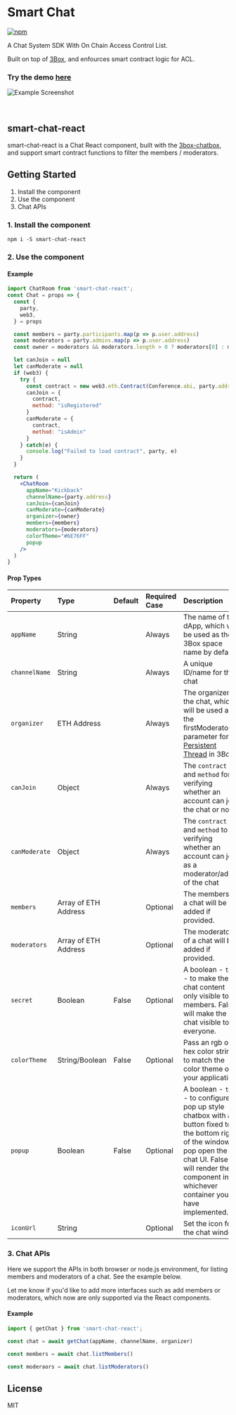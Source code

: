 # Smart Chat

[![npm](https://img.shields.io/npm/v/smart-chat-react.svg?style=for-the-badge)](https://www.npmjs.com/package/smart-chat-react)

A Chat System SDK With On Chain Access Control List.

Built on top of [3Box](https://docs.3box.io/), and enfources smart contract logic for ACL.

### Try the demo [here](https://kickback-app-live-q4d2ow5zo.now.sh/event/0x545a09f0348dd3632809c13ab3b062c7f8542c8d)
![Example Screenshot](https://user-images.githubusercontent.com/46699230/79610562-56ea6480-812b-11ea-91bf-b184b80ff621.png)

<br />

## smart-chat-react

smart-chat-react is a Chat React component, built with the [3box-chatbox](https://github.com/open-tribe/3box-chatbox-react), and support smart contract functions to filter the members / moderators.

## Getting Started

1. Install the component
2. Use the component
3. Chat APIs

### 1. Install the component

```shell
npm i -S smart-chat-react
```


### 2. Use the component

#### Example

```jsx
import ChatRoom from 'smart-chat-react';
const Chat = props => {
  const {
    party,
    web3,
  } = props

  const members = party.participants.map(p => p.user.address)
  const moderators = party.admins.map(p => p.user.address)
  const owner = moderators && moderators.length > 0 ? moderators[0] : members[0];

  let canJoin = null
  let canModerate = null
  if (web3) {
    try {
      const contract = new web3.eth.Contract(Conference.abi, party.address)
      canJoin = {
        contract,
        method: "isRegistered"
      }
      canModerate = {
        contract,
        method: "isAdmin"
      }
    } catch(e) {
      console.log("Failed to load contract", party, e)
    }
  }

  return (
    <ChatRoom
      appName="Kickback"
      channelName={party.address}
      canJoin={canJoin}
      canModerate={canModerate}
      organizer={owner}
      members={members}
      moderators={moderators}
      colorTheme="#6E76FF"
      popup
    />
  )
}
```


#### Prop Types

| Property | Type          | Default  | Required Case          | Description |
| :-------------------------------- | :-------------------------------------------------------- | :------------------------------------------------------------------------------------------------------------- | :------------------------------------------------------ | :--------------------------------------------------------------------------------------------------------------------------------------------------------------------------------------------------------------------------------------------------------------------------------------------------------------------------------------------------------------------------------------------------------------- |
| `appName`    | String        |    |  Always   |  The name of the dApp, which will be used as the 3Box space name by default. |
| `channelName`    | String       |   | Always    | A unique ID/name for this chat |
| `organizer`    | ETH Address         |   | Always   | The organizer of the chat, which will be used as the firstModerator parameter for a [Persistent Thread](https://docs.3box.io/build/web-apps/messaging/persistent-threads) in 3Box |
| `canJoin`    | Object         |   | Always   | The `contract` and `method` for verifying whether an account can join the chat or not |
| `canModerate`    | Object         |   | Always   | The `contract` and `method` to verifying whether an account can join as a moderator/admin of the chat |
| `members`    | Array of ETH Address         |   | Optional   | The members of a chat will be added if provided. |
| `moderators`    | Array of ETH Address         |   | Optional   | The moderators of a chat will be added if provided. |
| `secret`    | Boolean       |  False   | Optional    | A boolean - `true` - to make the chat content only visible to its members. False will make the chat visible to everyone. |
| `colorTheme`    | String/Boolean       |  False  | Optional    | Pass an rgb or hex color string to match the color theme of your application |
| `popup`    | Boolean       |  False   | Optional    | A boolean - `true` - to configure a pop up style chatbox with a button fixed to the bottom right of the window to pop open the chat UI. False will render the component in whichever container you have implemented. |
| `iconUrl`    | String       |    | Optional    | Set the icon for the chat window |

### 3. Chat APIs

Here we support the APIs in both browser or node.js environment, for listing members and moderators of a chat. See the example below.

Let me know if you'd like to add more interfaces such as add members or moderators, which now are only supported via the React components.

#### Example

```js
import { getChat } from 'smart-chat-react';

const chat = await getChat(appName, channelName, organizer)

const members = await chat.listMembers()

const moderaors = await chat.listModerators()

```


## License

MIT



